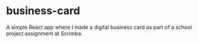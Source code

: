 # business-card
 A simple React app where I made a digital business card as part of a school project assignment at Scrimba.
